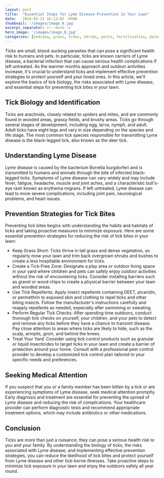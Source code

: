 ```yaml
---
layout: post
title:  "Essential Steps for Lyme Disease Prevention in Your Lawn"
date:   2024-05-21 16:13:02 -0400
thumbnail: '/images/image_8.jpg'
excerpt_separator: <!--more-->
hero_image: '/images/image_8.jpg'
categories: [indiana, grass, trees, shrubs, pests, fertilization, decoration, curb appeal, garden, flowers, recreation]
---
```

Ticks are small, blood-sucking parasites that can pose a significant health risk to humans and pets. <!--more-->In particular, ticks are known carriers of Lyme disease, a bacterial infection that can cause serious health complications if left untreated. As the warmer months approach and outdoor activities increase, it's crucial to understand ticks and implement effective prevention strategies to protect yourself and your loved ones. In this article, we'll explore the basics of tick biology, the risks associated with Lyme disease, and essential steps for preventing tick bites in your lawn.

## Tick Biology and Identification
Ticks are arachnids, closely related to spiders and mites, and are commonly found in wooded areas, grassy fields, and brushy areas. Ticks go through several stages of development, including egg, larva, nymph, and adult. Adult ticks have eight legs and vary in size depending on the species and life stage. The most common tick species responsible for transmitting Lyme disease is the black-legged tick, also known as the deer tick.

## Understanding Lyme Disease
Lyme disease is caused by the bacterium Borrelia burgdorferi and is transmitted to humans and animals through the bite of infected black-legged ticks. Symptoms of Lyme disease can vary widely and may include fever, fatigue, headache, muscle and joint aches, and a characteristic bull's-eye rash known as erythema migrans. If left untreated, Lyme disease can lead to more severe complications, including joint pain, neurological problems, and heart issues.

## Prevention Strategies for Tick Bites
Preventing tick bites begins with understanding the habits and habitats of ticks and taking proactive measures to minimize exposure. Here are some essential prevention strategies for reducing the risk of tick bites in your lawn:
* Keep Grass Short: Ticks thrive in tall grass and dense vegetation, so regularly mow your lawn and trim back overgrown shrubs and bushes to create a less hospitable environment for ticks.
* Create a Tick-Free Zone: Designate a play area or outdoor living space in your yard where children and pets can safely enjoy outdoor activities without the risk of encountering ticks. Consider installing barriers such as gravel or wood chips to create a physical barrier between your lawn and wooded areas.
* Use Tick Repellents: Apply insect repellents containing DEET, picaridin, or permethrin to exposed skin and clothing to repel ticks and other biting insects. Follow the manufacturer's instructions carefully and reapply repellents as needed, especially after swimming or sweating.
* Perform Regular Tick Checks: After spending time outdoors, conduct thorough tick checks on yourself, your children, and your pets to detect and remove any ticks before they have a chance to transmit disease. Pay close attention to areas where ticks are likely to hide, such as the scalp, armpits, groin, and behind the knees.
* Treat Your Yard: Consider using tick control products such as granular or liquid insecticides to target ticks in your lawn and create a barrier of protection around your home. Consult with a professional pest control provider to develop a customized tick control plan tailored to your specific needs and preferences.

## Seeking Medical Attention
If you suspect that you or a family member has been bitten by a tick or are experiencing symptoms of Lyme disease, seek medical attention promptly. Early diagnosis and treatment are essential for preventing the spread of Lyme disease and reducing the risk of complications. Your healthcare provider can perform diagnostic tests and recommend appropriate treatment options, which may include antibiotics or other medications.

## Conclusion
Ticks are more than just a nuisance; they can pose a serious health risk to you and your family. By understanding the biology of ticks, the risks associated with Lyme disease, and implementing effective prevention strategies, you can reduce the likelihood of tick bites and protect yourself from Lyme disease and other tick-borne illnesses. Take proactive steps to minimize tick exposure in your lawn and enjoy the outdoors safely all year round.

